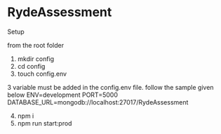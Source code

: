 # RydeAssessment

Setup 

from the root folder 

1. mkdir config
2. cd config
3. touch config.env 

3 variable must be added in the config.env file. follow the sample given below 
ENV=development
PORT=5000
DATABASE_URL=mongodb://localhost:27017/RydeAssessment

4. npm i 
5. npm run start:prod
